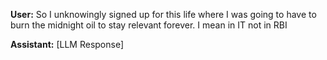 **User:**
So I unknowingly signed up for this life where I was going to have to burn the midnight oil to stay relevant forever. I mean in IT not in RBI

**Assistant:**
[LLM Response]

